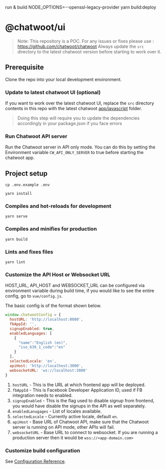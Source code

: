 run & build
NODE_OPTIONS=--openssl-legacy-provider yarn build:deploy



# @chatwoot/ui

> Note: This repository is a POC. For any issues or fixes please use : https://github.com/chatwoot/chatwoot
> Always update the `src` directory to the latest chatwoot version before starting to work over it.


## Prerequisite

Clone the repo into your local development environment.

### Update to latest chatwoot UI (optional)

If you want to work over the latest chatwoot UI, replace the `src` directory contents in this repo with the latest chatwoot [app/javascript](https://github.com/chatwoot/chatwoot/tree/develop/app/javascript) folder.

> Doing this step will require you to update the dependencies accordingly in your package.json if you face errors

### Run Chatwoot API server

Run the Chatwoot server in API only mode. You can do this by setting the Environment variable `CW_API_ONLY_SERVER` to true before starting the chatwoot app.

## Project setup
```
cp .env.example .env

yarn install
```

### Compiles and hot-reloads for development
```
yarn serve
```

### Compiles and minifies for production
```
yarn build
```

### Lints and fixes files
```
yarn lint
```

### Customize the API Host or Websocket URL

HOST_URL, API_HOST and WEBSOCKET_URL can be configured via environment variable during build time, if you would like to see the entire config, go to `vue/config.js`.

The basic config is of the format shown below.

```js
window.chatwootConfig = {
  hostURL: 'http://localhost:8080',
  fbAppId: '',
  signupEnabled: true,
  enabledLanguages: [
    {
      "name":"English (en)",
      "iso_639_1_code":"en"
    }
  ],
  selectedLocale: 'en',
  apiHost: 'http://localhost:3000',
  websocketURL: 'ws://localhost:3000'
}
```

1. `hostURL` - This is the URL at which frontend app will be deployed.
2. `fbAppId` - This is Facebook Developer Application ID, used if FB integration needs to enabled.
3. `signupEnabled` - This is the flag used to disable signup from frontend, you would have disable the signups in the API as well separately.
4. `enabledLanugages` - List of locales available.
5. `selectedLocale` - Currently active locale, default `en`.
6. `apiHost` - Base URL of Chatwoot API, make sure that the Chatwoot server is running on API mode, other APIs will fail.
7. `websocketURL` - Base URL to connect to websocket. If you are running a production server then it would be `wss://<app-domain.com>`

### Customize build configuration
See [Configuration Reference](https://cli.vuejs.org/config/).
